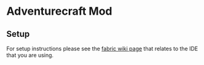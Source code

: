 # Adventurecraft Mod

## Setup

For setup instructions please see the [fabric wiki page](https://fabricmc.net/wiki/tutorial:setup) that relates to the IDE that you are using.
